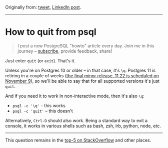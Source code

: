 Originally from: [tweet](https://twitter.com/samokhvalov/status/1715636738578845831), [LinkedIn post]().

---

# How to quit from psql

> I post a new PostgreSQL "howto" article every day. Join me in this
> journey – [subscribe](https://twitter.com/samokhvalov/), provide feedback, share!

Just enter `quit` (or `exit`). That's it.

Unless you're on Postgres 10 or older – in that case, it's `\q`. Postgres 11 is retiring in a couple of weeks ([the final
minor release, 11.22 is scheduled on November 9](https://postgresql.org/support/versioning/)), so we'll be able to say
that for all supported versions it's just `quit`.

And if you need it to work in non-interactive mode, then it's also `\q`:

- `psql -c '\q'` – this works
- `psql -c 'quit'` – this doesn't

Alternatively, `Ctrl-D` should also work. Being a standard way to exit a console, it works in various shells such as
bash, zsh, irb, python, node, etc.

---

This question remains in the [top-5 on StackOverflow](https://stackoverflow.com/q/9463318/459391) and other places.
